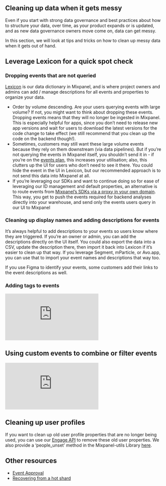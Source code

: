 ## Cleaning up data when it gets messy

Even if you start with strong data governance and best practices about how to structure your data, over time, as your product expands or is updated, and as new data governance owners move come on, data can get messy. 

In this section, we will look at tips and tricks on how to clean up messy data when it gets out of hand.

## Leverage Lexicon for a quick spot check

### Dropping events that are not queried

[Lexicon](/docs/admin/data-governance/lexicon) is our data dictionary in Mixpanel, and is where project owners and admins can add / manage descriptions for all events and properties to organize your data.

- Order by volume descending. Are your users querying events with large volume? If not, you might want to think about dropping these events. Dropping events means that they will no longer be ingested in Mixpanel. This is especially helpful for apps, since you don’t need to release new app versions and wait for users to download the latest versions for the code change to take effect (we still recommend that you clean up the code on the backend though!).
- Sometimes, customers may still want these large volume events because they rely on them downstream (via data pipelines). But if you’re not querying the events in Mixpanel itself, you shouldn’t send it in - if you’re on the [events plan](https://docs.mixpanel.com/docs/admin/pricing-and-plans/pricing#monthly-events-calculation), this increases your utilisation; also, this clutters up the UI for users who don’t need to see it there. You could hide the event in the UI in Lexicon, but our recommended approach is to not send this data into Mixpanel at all.
- If you’re leveraging our SDKs and want to continue doing so for ease of leveraging our ID management and default properties, an alternative is to route events from [Mixpanel’s SDKs via a proxy in your own domain](/docs/tracking/how-tos/tracking-via-proxy). This way, you get to push the events required for backend analyses directly into your warehouse, and send only the events users query in our UI to Mixpanel

### Cleaning up display names and adding descriptions for events

It’s always helpful to add descriptions to your events so users know where they are triggered. If you’re an owner or admin, you can add the descriptions directly on the UI itself. You could also export the data into a CSV, update the description there, then import it back into Lexicon if it’s easier to clean up that way. If you leverage Segment, mParticle, or Avo.app, you can use that to import your event names and descriptions that way too.

If you use Figma to identify your events, some customers add their links to the event descriptions as well.

### Adding tags to events
<p style={{ position: 'relative', paddingBottom: '56.25%', height: 0, overflow: 'hidden' }}>
  <iframe src="https://www.loom.com/embed/caa348ddf65a44a7b7c24adfd928cb29" frameborder="0" style={{ position: 'absolute', top: 0, left: 0, width: '100%', height: '100%' }} allowfullscreen></iframe>
</p>

## Using custom events to combine or filter events
<p style={{ position: 'relative', paddingBottom: '56.25%', height: 0, overflow: 'hidden' }}>
  <iframe src="https://www.loom.com/embed/db542d087d494977963992eead54e43c" frameborder="0" style={{ position: 'absolute', top: 0, left: 0, width: '100%', height: '100%' }} allowfullscreen></iframe>
</p>

## Cleaning up user profiles

If you want to clean up old user profile properties that are no longer being used, you can use our [Engage API](https://developer.mixpanel.com/reference/profile-delete-property) to remove these old user properties. We also provide a ‘people_unset’ method in the Mixpanel-utils Library [here](https://github.com/mixpanel/mixpanel-utils#unset-properties).

## Other resources

- [Event Approval](/changelogs/2023-06-01-event-approval)
- [Recovering from a hot shard](/docs/tracking/reference/distinct-id-limits)
